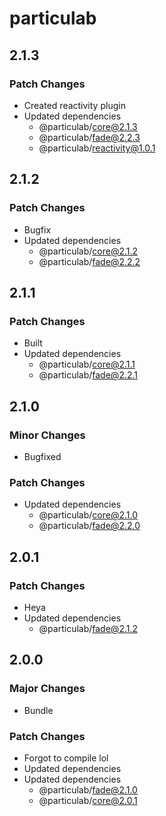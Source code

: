 # particulab

## 2.1.3

### Patch Changes

- Created reactivity plugin
- Updated dependencies
  - @particulab/core@2.1.3
  - @particulab/fade@2.2.3
  - @particulab/reactivity@1.0.1

## 2.1.2

### Patch Changes

- Bugfix
- Updated dependencies
  - @particulab/core@2.1.2
  - @particulab/fade@2.2.2

## 2.1.1

### Patch Changes

- Built
- Updated dependencies
  - @particulab/core@2.1.1
  - @particulab/fade@2.2.1

## 2.1.0

### Minor Changes

- Bugfixed

### Patch Changes

- Updated dependencies
  - @particulab/core@2.1.0
  - @particulab/fade@2.2.0

## 2.0.1

### Patch Changes

- Heya
- Updated dependencies
  - @particulab/fade@2.1.2

## 2.0.0

### Major Changes

- Bundle

### Patch Changes

- Forgot to compile lol
- Updated dependencies
- Updated dependencies
  - @particulab/fade@2.1.0
  - @particulab/core@2.0.1
